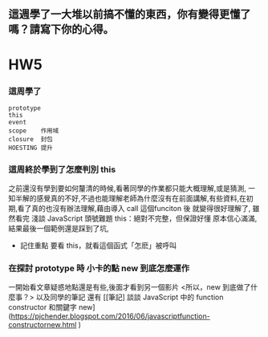 ## 這週學了一大堆以前搞不懂的東西，你有變得更懂了嗎？請寫下你的心得。

# HW5
### 這周學了 
```
prototype
this 
event
scope    作用域  
closure  封包 
HOESTING 提升
```
### 這周終於學到了怎麼判別 this 
之前還沒有學到要如何釐清的時候,看著同學的作業都只能大概理解,或是猜測,
一知半解的感覺真的不好,不過也能理解老師為什麼沒有在前面講解,有些資料,在初期,看了真的也沒有辦法理解,藉由導入 call 這個funciton 後 就變得很好理解了,
雖然看完 
淺談 JavaScript 頭號難題 this：絕對不完整，但保證好懂
原本信心滿滿,結果最後一個範例還是踩到了坑,
- 記住重點  要看 this，就看這個函式「怎麽」被呼叫



### 在探討 prototype 時 小卡的點 new 到底怎麼運作
一開始看文章疑惑地點還是有些,後面才看到另一個影片 <所以，new 到底做了什麼事？> 以及同學的筆記
還有
[[筆記] 談談 JavaScript 中的 function constructor 和關鍵字 new]
(https://pjchender.blogspot.com/2016/06/javascriptfunction-constructornew.html
)

